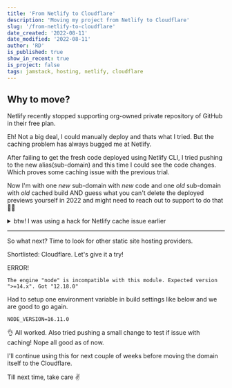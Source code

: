 ```yaml
---
title: 'From Netlify to Cloudflare'
description: 'Moving my project from Netlify to Cloudflare'
slug: '/from-netlify-to-cloudflare'
date_created: '2022-08-11'
date_modified: '2022-08-11'
author: 'RD'
is_published: true
show_in_recent: true
is_project: false
tags: jamstack, hosting, netlify, cloudflare
---
```


## Why to move?
Netlify recently stopped supporting org-owned private repository of GitHub in their free plan.  

Eh! Not a big deal, I could manually deploy and thats what I tried.  But the caching problem has always bugged me at Netlify.  

After failing to get the fresh code deployed using Netlify CLI, I tried pushing to the new alias(sub-domain) and this time I could see the code changes. Which proves some caching issue with the previous trial.  

Now I'm with one *new* sub-domain with *new* code and one *old* sub-domain with *old* cached build AND guess what you can't delete the deployed previews yourself in 2022 and might need to reach out to support to do that 🤦‍♀️  

<details>
<summary>btw! I was using a hack for Netlify cache issue earlier</summary>

```
let url ="https://api.netlify.com/api/v1/deploys/" + deployId + "/retry";
let options = {
    method: "POST",
    headers: {
        "Content-Type": "application/json",
        Authorization: token,
    },
    body: '{"clear_cache":true}',
};
```
</details>

---

So what next? Time to look for other static site hosting providers.  

Shortlisted: Cloudflare. Let's give it a try!  


ERROR!


```
The engine "node" is incompatible with this module. Expected version ">=14.x". Got "12.18.0"
```

Had to setup one environment variable in build settings like below and we are good to go again.
```
NODE_VERSION=16.11.0
```

👌 All worked. Also tried pushing a small change to test if issue with caching! Nope all good as of now.  

I'll continue using this for next couple of weeks before moving the domain itself to the Cloudflare.  

Till next time, take care ✌